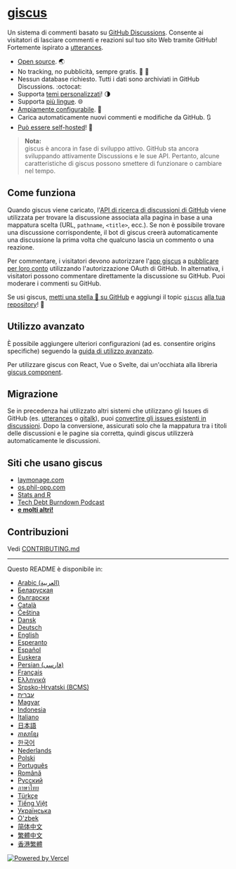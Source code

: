# [giscus][giscus]

Un sistema di commenti basato su [GitHub Discussions][discussions]. Consente ai visitatori di lasciare commenti e reazioni sul tuo sito Web tramite GitHub! Fortemente ispirato a [utterances][utterances].

- [Open source][repo]. 🌏
- No tracking, no pubblicità, sempre gratis. 📡 🚫
- Nessun database richiesto. Tutti i dati sono archiviati in GitHub Discussions. :octocat:
- Supporta [temi personalizzati][creating-custom-themes]! 🌗
- Supporta [più lingue][multiple-languages]. 🌐
- [Ampiamente configurabile][advanced-usage]. 🔧
- Carica automaticamente nuovi commenti e modifiche da GitHub. 🔃
- [Può essere self-hosted][self-hosting]! 🤳

> **Nota:**\
> giscus è ancora in fase di sviluppo attivo. GitHub sta ancora sviluppando attivamente Discussions e le sue API. Pertanto, alcune caratteristiche di giscus possono smettere di funzionare o cambiare nel tempo.

## Come funziona

Quando giscus viene caricato, l'[API di ricerca di discussioni di GitHub][search-api] viene utilizzata per trovare la discussione associata alla pagina in base a una mappatura scelta (URL, `pathname`, `<title>`, ecc.). Se non è possibile trovare una discussione corrispondente, il bot di giscus creerà automaticamente una discussione la prima volta che qualcuno lascia un commento o una reazione.

Per commentare, i visitatori devono autorizzare l'[app giscus][giscus-app] a [pubblicare per loro conto][authorization] utilizzando l'autorizzazione OAuth di GitHub. In alternativa, i visitatori possono commentare direttamente la discussione su GitHub. Puoi moderare i commenti su GitHub.

[giscus]: https://giscus-new.vercel.app/it
[discussions]: https://docs.github.com/en/discussions
[utterances]: https://github.com/utterance/utterances
[repo]: https://github.com/giscus/giscus
[advanced-usage]: https://github.com/giscus/giscus/blob/main/ADVANCED-USAGE.md
[creating-custom-themes]: https://github.com/giscus/giscus/blob/main/ADVANCED-USAGE.md#data-theme
[multiple-languages]: https://github.com/giscus/giscus/blob/main/CONTRIBUTING.md#adding-localizations
[self-hosting]: https://github.com/giscus/giscus/blob/main/SELF-HOSTING.md
[search-api]: https://docs.github.com/en/graphql/guides/using-the-graphql-api-for-discussions#search
[giscus-app]: https://github.com/apps/giscus-new
[authorization]: https://docs.github.com/en/developers/apps/identifying-and-authorizing-users-for-github-apps

<!-- configuration -->

Se usi giscus, [metti una stella 🌟 su GitHub][repo] e aggiungi il topic [`giscus`][giscus-topic] [alla tua repository][topic-howto]! 🎉

## Utilizzo avanzato

È possibile aggiungere ulteriori configurazioni (ad es. consentire origins specifiche) seguendo la [guida di utilizzo avanzato][advanced-usage].

Per utilizzare giscus con React, Vue o Svelte, dai un'occhiata alla libreria [giscus component][giscus-component].

## Migrazione

Se in precedenza hai utilizzato altri sistemi che utilizzano gli Issues di GitHub (es. [utterances][utterances] o [gitalk][gitalk]), puoi [convertire gli issues esistenti in discussioni][convert]. Dopo la conversione, assicurati solo che la mappatura tra i titoli delle discussioni e le pagine sia corretta, quindi giscus utilizzerà automaticamente le discussioni.

## Siti che usano giscus

- [laymonage.com][laymonage-website]
- [os.phil-opp.com][os-phil-opp]
- [Stats and R][statsandr]
- [Tech Debt Burndown Podcast][techdebtburndown]
- [**e molti altri!**][giscus-topic]

## Contribuzioni

Vedi [CONTRIBUTING.md][contributing]

[giscus-component]: https://github.com/giscus/giscus-component
[repo]: https://github.com/giscus/giscus
[giscus-topic]: https://github.com/topics/giscus
[topic-howto]: https://docs.github.com/en/github/administering-a-repository/classifying-your-repository-with-topics
[advanced-usage]: https://github.com/giscus/giscus/blob/main/ADVANCED-USAGE.md
[utterances]: https://github.com/utterance/utterances
[gitalk]: https://github.com/gitalk/gitalk
[convert]: https://docs.github.com/en/discussions/managing-discussions-for-your-community/moderating-discussions#converting-an-issue-to-a-discussion
[laymonage-website]: https://laymonage.com/posts/giscus
[os-phil-opp]: https://os.phil-opp.com
[statsandr]: https://statsandr.com
[techdebtburndown]: https://techdebtburndown.com
[contributing]: https://github.com/giscus/giscus/blob/main/CONTRIBUTING.md

<!-- end -->

---

Questo README è disponibile in:

- [Arabic (العربية)](README.ar.md)
- [Беларуская](README.be.md)
- [български](README.bg.md)
- [Català](README.ca.md)
- [Čeština](README.cs.md)
- [Dansk](README.da.md)
- [Deutsch](README.de.md)
- [English](README.md)
- [Esperanto](README.eo.md)
- [Español](README.es.md)
- [Euskera](README.eu.md)
- [Persian (فارسی)](README.fa.md)
- [Français](README.fr.md)
- [Ελληνικά](README.gr.md)
- [Srpsko-Hrvatski (BCMS)](README.hbs.md)
- [עברית](README.he.md)
- [Magyar](README.hu.md)
- [Indonesia](README.id.md)
- [Italiano](README.it.md)
- [日本語](README.ja.md)
- [ភាសាខ្មែរ](README.kh.md)
- [한국어](README.ko.md)
- [Nederlands](README.nl.md)
- [Polski](README.pl.md)
- [Português](README.pt.md)
- [Română](README.ro.md)
- [Русский](README.ru.md)
- [ภาษาไทย](README.th.md)
- [Türkçe](README.tr.md)
- [Tiếng Việt](README.vi.md)
- [Українська](README.uk.md)
- [O'zbek](README.uz.md)
- [简体中文](README.zh-CN.md)
- [繁體中文](README.zh-TW.md)
- [香港繁體](README.zh-HK.md)

[![Powered by Vercel](public/powered-by-vercel.svg)][vercel]

[vercel]: https://vercel.com/?utm_source=giscus&utm_campaign=oss

